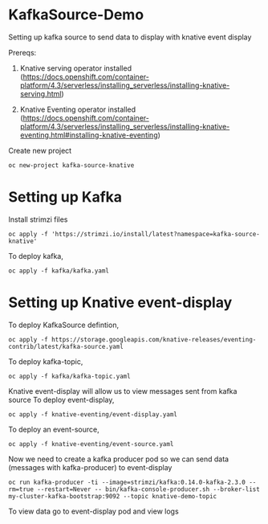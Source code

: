 # KafkaSource-Demo
Setting up kafka source to send data to display with knative event display 

Prereqs: 
1. Knative serving operator installed (https://docs.openshift.com/container-platform/4.3/serverless/installing_serverless/installing-knative-serving.html)

2. Knative Eventing operator installed (https://docs.openshift.com/container-platform/4.3/serverless/installing_serverless/installing-knative-eventing.html#installing-knative-eventing)

Create new project

```
oc new-project kafka-source-knative
```


# Setting up Kafka
Install strimzi files 

```
oc apply -f 'https://strimzi.io/install/latest?namespace=kafka-source-knative'
```

To deploy kafka,

```
oc apply -f kafka/kafka.yaml 
```


# Setting up Knative event-display
To deploy KafkaSource defintion, 

```
oc apply -f https://storage.googleapis.com/knative-releases/eventing-contrib/latest/kafka-source.yaml
```

To deploy kafka-topic,

```
oc apply -f kafka/kafka-topic.yaml
```

Knative event-display will allow us to view messages sent from kafka source 
To deploy event-display,
```
oc apply -f knative-eventing/event-display.yaml
```

To deploy an event-source,
```
oc apply -f knative-eventing/event-source.yaml
```

Now we need to create a kafka producer pod so we can send data (messages with kafka-producer) to event-display 
```
oc run kafka-producer -ti --image=strimzi/kafka:0.14.0-kafka-2.3.0 --rm=true --restart=Never -- bin/kafka-console-producer.sh --broker-list my-cluster-kafka-bootstrap:9092 --topic knative-demo-topic
```

To view data go to event-display pod and view logs

